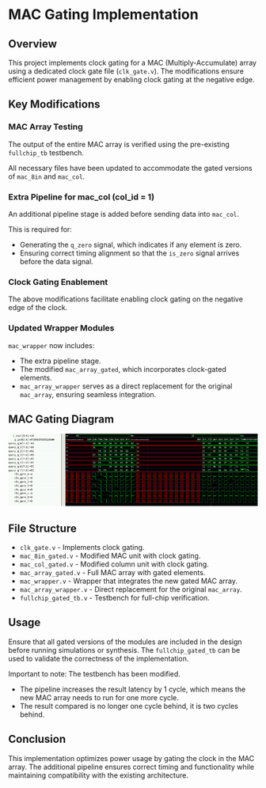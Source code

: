 # MAC Gating Implementation

## Overview

This project implements clock gating for a MAC (Multiply-Accumulate) array using a dedicated clock gate file (`clk_gate.v`). The modifications ensure efficient power management by enabling clock gating at the negative edge.

## Key Modifications

### MAC Array Testing
The output of the entire MAC array is verified using the pre-existing `fullchip_tb` testbench.

All necessary files have been updated to accommodate the gated versions of `mac_8in` and `mac_col`.

### Extra Pipeline for mac_col (col_id = 1)
An additional pipeline stage is added before sending data into `mac_col`.

This is required for:
- Generating the `q_zero` signal, which indicates if any element is zero.
- Ensuring correct timing alignment so that the `is_zero` signal arrives before the data signal.

### Clock Gating Enablement
The above modifications facilitate enabling clock gating on the negative edge of the clock.

### Updated Wrapper Modules
`mac_wrapper` now includes:
- The extra pipeline stage.
- The modified `mac_array_gated`, which incorporates clock-gated elements.
- `mac_array_wrapper` serves as a direct replacement for the original `mac_array`, ensuring seamless integration.

## MAC Gating Diagram
![MAC Gating Diagram](./mac_gating.png)

## File Structure
- `clk_gate.v` - Implements clock gating.
- `mac_8in_gated.v` - Modified MAC unit with clock gating.
- `mac_col_gated.v` - Modified column unit with clock gating.
- `mac_array_gated.v` - Full MAC array with gated elements.
- `mac_wrapper.v` - Wrapper that integrates the new gated MAC array.
- `mac_array_wrapper.v` - Direct replacement for the original `mac_array`.
- `fullchip_gated_tb.v` - Testbench for full-chip verification.

## Usage
Ensure that all gated versions of the modules are included in the design before running simulations or synthesis. The `fullchip_gated_tb` can be used to validate the correctness of the implementation.

Important to note: The testbench has been modified. 
- The pipeline increases the result latency by 1 cycle, which means the new MAC array needs to run for one more cycle.
- The result compared is no longer one cycle behind, it is two cycles behind.

## Conclusion
This implementation optimizes power usage by gating the clock in the MAC array. The additional pipeline ensures correct timing and functionality while maintaining compatibility with the existing architecture.

